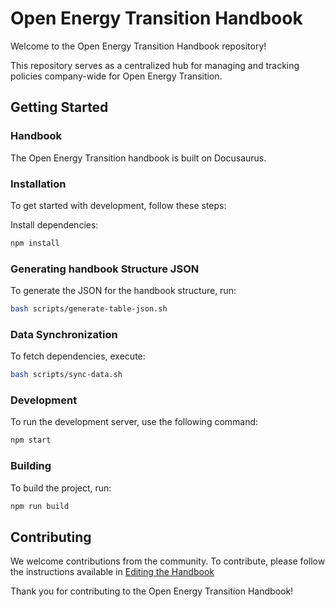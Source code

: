 # Open Energy Transition Handbook

Welcome to the Open Energy Transition Handbook repository!

This repository serves as a centralized hub for managing and tracking policies company-wide for Open Energy Transition.

## Getting Started

### Handbook

The Open Energy Transition handbook is built on Docusaurus.

### Installation

To get started with development, follow these steps:

Install dependencies:

```bash
npm install
```

### Generating handbook Structure JSON

To generate the JSON for the handbook structure, run:

```bash
bash scripts/generate-table-json.sh
```

### Data Synchronization

To fetch dependencies, execute:

```bash
bash scripts/sync-data.sh
```

### Development

To run the development server, use the following command:

```bash
npm start
```

### Building

To build the project, run:

```bash
npm run build
```

## Contributing

We welcome contributions from the community. To contribute, please follow the instructions available in [Editing the Handbook](docs/Handbook/EditingTheHandbook.mdx)

Thank you for contributing to the Open Energy Transition Handbook!
